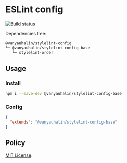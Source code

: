 # ESLint config

[![Build status](https://github.com/vanyauhalin/stylelint-config/workflows/build/badge.svg)](https://github.com/vanyauhalin/stylelint-config/actions)

Dependencies tree:

```sh
@vanyauhalin/stylelint-config
└─ @vanyauhalin/stylelint-config-base
   └─ stylelint-order
```

## Usage

### Install

```sh
npm i --save-dev @vanyauhalin/stylelint-config-base
```

### Config

```json
{
  "extends": "@vanyauhalin/stylelint-config-base"
}
```

## Policy

[MIT License](./LICENSE).
